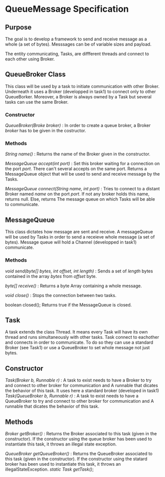 # QueueMessage Specification

## Purpose
The goal is to develop a framework to send and receive message as a whole (a set of bytes). Messsages can be of variable sizes and payload.

The entity communicating, Tasks, are diffferent threads and connect to each other using Broker.

## QueueBroker Class
This class will be used by a task to initiate communication with other Broker. Underneath it uses a Broker (developped in task1) to connect only to other QueueBorker.
Moreover, a Broker is always owned by a Task but several tasks can use the same Broker.

### Constructor
*QueueBroker(Broke broker)* : In order to create a queue broker, a Broker *broker* has to be given in the costructor.

### Methods
*String name()* : Returns the name of the Broker given in the constructor.

*MessageQueue accept(int port)* : Set this broker waiting for a connection on the port *port*. There can't several accepts on the same port. Returns a MessageQueue object that will be used to send and receive message by the Tasks. 

*MessageQueue connect(String name, int port)* : Tries to connect to a distant Broker named *name* on the port *port*. If not any broker holds this name, returns null. Else, returns The message queue on which Tasks will be able to communicate.

## MessageQueue
This class dictates how message are sent and receive.
A messageQueue will be used by Tasks in order to send a receieve whole message (a set of bytes). Message queue will hold a Channel (developped in task1) communicate.

### Methods 
*void send(byte[] bytes, int offset, int length)* : Sends a set of *length* bytes contained in the array *bytes* from *offset* byte.

*byte[] receive()* : Returns a byte Array containing a whole message. 

*void close()* : Stops the connection between two tasks.

boolean closed(); Returns true if the MessageQueue is closed.

## Task
A task extends the class Thread. It means every Task will have its own thread and runs simultaneously with other tasks. Task connect to eachother and connects in order to communicate. To do so they can use a standard Broker (see Task1) or use a QueueBroker to set whole message not just bytes.

## Constructor

*Task(Broker b, Runnable r)* : A task to exist needs to have a Broker to try and connect to other broker for communication and A runnable that dicates the behavior of this task. It uses here a standard broker (developed in task1)
*Task(QueueBroker b, Runnable r)* : A task to exist needs to have a QueueBroker to try and connect to other broker for communication and A runnable that dicates the behavior of this task.

## Methods

*Broker getBroker()* : Returns the Broker associated to this task (given in the constructor). If the constructor using the queue broker has been used to instantiate this task, it throws an illegal state exception.

*QueueBroker getQueueBroker()* : Returns the QueueBroker associated to this task (given in the constructor). If the constructor using the statard broker has been used to instantiate this task, it throws an illegalStateException.
*static Task getTask()*;